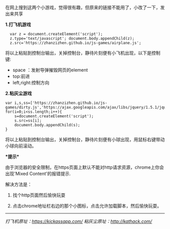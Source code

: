 在网上搜到这两个小游戏，觉得很有趣，但原来的链接不能用了，小改了一下，发出来共享

**1.打飞机游戏**


      var z = document.createElement('script'); 
      z.type='text/javascript'; document.body.appendChild(z);
      z.src='https://zhanzizhen.github.io/js-games/airplane.js'; 
      

将以上粘贴到控制台输出，关掉控制台，静待片刻便有小飞机出现，以下是控制键:

 - space ：发射导弹摧毁网页的element
 - top:前进
 - left,right:控制方向

**2.粘灰尘游戏**


    var i,s,ss=['https://zhanzizhen.github.io/js-games/dirty.js','https://ajax.googleapis.com/ajax/libs/jquery/1.5.1/jquery.min.js'];
    for(i=0;i<ss.length;i++){
    	s=document.createElement('script');
    	s.src=ss[i];
    	document.body.appendChild(s);
    }
    

将以上粘贴到控制台输出，关掉控制台，静待片刻便有小球出现，用鼠标右键带动小球向前滚动。

**\*提示\***

由于浏览器的安全限制，在https页面上默认不能对http请求资源，chrome上你会出现'Mixed Content'的报错提示.


解决方法是：

 1. 找个http页面然后愉快玩耍
 
 2. 点击chrome地址栏右边的那个小图标，点击允许加载脚本，然后愉快玩耍。



----------


*打飞机原址：https://kickassapp.com/
粘灰尘原址：http://kathack.com/*

